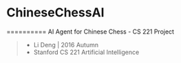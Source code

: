 # ChineseChessAI
==========
AI Agent for Chinese Chess - CS 221 Project

>- Li Deng | 2016 Autumn 
>- Stanford CS 221 Artificial Intelligence
